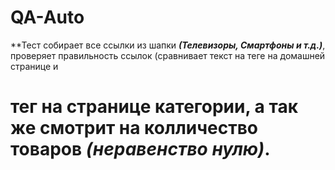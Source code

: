 # QA-Auto

**Тест собирает все ссылки из шапки ***(Телевизоры, Смартфоны и т.д.)***, проверяет правильность ссылок (сравнивает текст на <a> теге на домашней странице и <h1> тег на странице категории, а так же смотрит на колличество товаров ***(неравенство нулю)***. 
